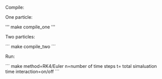 Compile:

One particle:

'''
make compile_one
'''

Two particles:

´´´
make compile_two
´´´

Run:

´´´
make method=RK4/Euler n=number of time steps t= total simaluation time interaction=on/off
´´´



